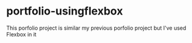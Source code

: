# portfolio-usingflexbox
This porfolio project is similar my previous porfolio project but  I've used Flexbox in it
